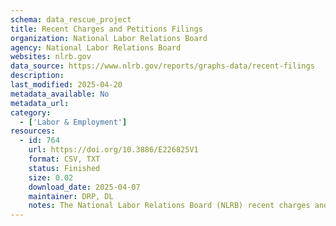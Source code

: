 ```yaml
---
schema: data_rescue_project 
title: Recent Charges and Petitions Filings
organization: National Labor Relations Board
agency: National Labor Relations Board
websites: nlrb.gov
data_source: https://www.nlrb.gov/reports/graphs-data/recent-filings
description: 
last_modified: 2025-04-20
metadata_available: No
metadata_url: 
category:
  - ['Labor & Employment'] 
resources:
  - id: 764
    url: https://doi.org/10.3886/E226825V1
    format: CSV, TXT
    status: Finished
    size: 0.02
    download_date: 2025-04-07
    maintainer: DRP, DL
    notes: The National Labor Relations Board (NLRB) recent charges and petitions filings.
---
```

